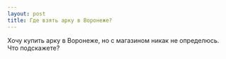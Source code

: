 ```yaml
---
layout: post 
title: Где взять арку в Воронеже? 
--- 
```

Хочу купить арку в Воронеже, но с магазином никак не определюсь. Что подскажете?